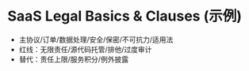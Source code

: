 # SaaS Legal Basics & Clauses (示例)

- 主协议/订单/数据处理/安全/保密/不可抗力/适用法
- 红线：无限责任/源代码托管/排他/过度审计
- 替代：责任上限/服务积分/例外披露
